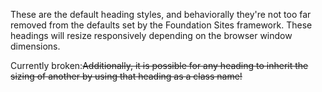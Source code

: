 These are the default heading styles, and behaviorally they're not too far removed from the defaults set by the Foundation Sites framework. These headings will resize responsively depending on the browser window dimensions.

Currently broken:~~Additionally, it is possible for any heading to inherit the sizing of another by using that heading as a class name!~~
